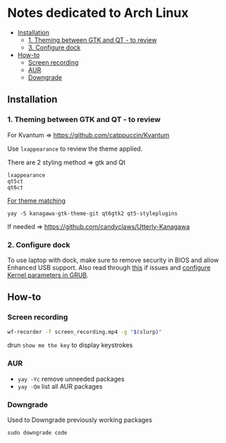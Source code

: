 # Notes dedicated to Arch Linux

<!-- toc -->

- [Installation](#installation)
    * [1. Theming between GTK and QT - to review](#1-theming-between-gtk-and-qt---to-review)
    * [3. Configure dock](#3-configure-dock)
- [How-to](#how-to)
    * [Screen recording](#screen-recording)
    * [AUR](#aur)
    * [Downgrade](#downgrade)

<!-- tocstop -->

## Installation

### 1. Theming between GTK and QT - to review

For Kvantum => <https://github.com/catppuccin/Kvantum>

Use `lxappearance` to review the theme applied.

There are 2 styling method => gtk and Qt

```
lxappearance
qt5ct
qt6ct
```

[For theme matching](https://wiki.archlinux.org/title/Uniform_look_for_Qt_and_GTK_applications#QGtkStyle)

```
yay -S kanagawa-gtk-theme-git qt6gtk2 qt5-styleplugins
```

If needed => <https://github.com/candyclaws/Utterly-Kanagawa>

### 2. Configure dock

To use laptop with dock, make sure to remove security in BIOS and allow Enhanced USB support. Also read through [this](https://community.frame.work/t/arch-caldigit-ts4-dock-xfce4-trials-tribulations-and-fixes/29117) if issues and [configure Kernel parameters in GRUB](https://forum.manjaro.org/t/how-could-i-edit-a-kernel-parameter/63241/3).

## How-to

### Screen recording

```bash
wf-recorder -f screen_recording.mp4 -g "$(slurp)"
```

drun `show me the key` to display keystrokes

### AUR

- `yay -Yc` remove unneeded packages
- `yay -Qm` list all AUR packages

### Downgrade

Used to Downgrade previously working packages

```
sudo downgrade code
```
